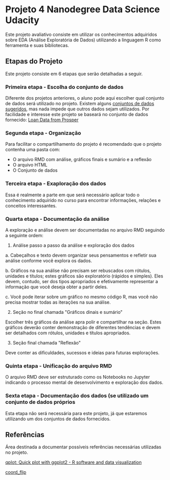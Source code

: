 # Projeto 4 Nanodegree Data Science Udacity

Este projeto avaliativo consiste em utilizar os conhecimentos adquiridos sobre EDA (Análise Exploratória de Dados) utilizando a linguagem R como ferramenta e suas bibliotecas.

## Etapas do Projeto

Este projeto consiste em 6 etapas que serão detalhadas a seguir.

### Primeira etapa - Escolha do conjunto de dados

Diferente dos projetos anteriores, o aluno pode aqui escolher qual conjunto de dados será utilizado no projeto. Existem alguns [conjuntos de dados sugeridos](https://docs.google.com/document/d/1jX3vzkFuFOBGUrlcQ_Lc3jEZVlC_2yyk3tFIbwAI5GQ/edit), mas nada impede que outros dados sejam utilizados. Por facilidade e interesse este projeto se baseará no conjunto de dados fornecido: [Loan Data from Prosper](https://s3.amazonaws.com/udacity-hosted-downloads/ud651/prosperLoanData.csv)

### Segunda etapa - Organização

Para facilitar o compartilhamento do projeto é recomendado que o projeto contenha uma pasta com:

- O arquivo RMD com análise, gráficos finais e sumário e a reflexão 
- O arquivo HTML
- O Conjunto de dados

### Terceira etapa - Exaploração dos dados

Essa é realmente a parte em que será necessário aplicar todo o conhecimento adquirido no curso para encontrar informações, relações e conceitos interessantes.

### Quarta etapa - Documentação da análise

A exploração e análise devem ser documentadas no arquivo RMD seguindo a seguinte ordem:

1. Análise passo a passo da análise e exploração dos dados

a. Cabeçalhos e texto devem organizar seus pensamentos e refletir sua análise conforme você explora os dados.

b. Gráficos na sua análise não precisam ser rebuscados com rótulos, unidades e títulos; estes gráficos são exploratório (rápidos e simples). Eles devem, contudo, ser dos tipos apropriados e efetivamente representar a informação que você deseja obter a partir deles.

c. Você pode iterar sobre um gráfico no mesmo código R, mas você não precisa mostrar todas as iterações na sua análise.

2. Seção no final chamada "Gráficos dinais e sumário"

Escolher três gráficos da análise apra polir e compartilhar na seção. Estes gráficos deverão conter demonstração de diferentes tendências e devem ser detalhados com rótulos, unidades e títulos apropriados. 

3. Seção final chamada "Reflexão"

Deve conter as dificuldades, sucessos e ideias para futuras explorações. 

### Quinta etapa - Unificação do arquivo RMD

O arquivo RMD deve ser estruturado como os Notebooks no Jupyter indicando o processo mental de desenvolvimento e exploração dos dados. 

### Sexta etapa - Documentação dos dados (se utilizado um conjunto de dados próprios

Esta etapa não será necessária para este projeto, já que estaremos utilizando um dos conjuntos de dados fornecidos.

## Referências

Área destinada a documentar possíveis referências necessárias utilizadas no projeto.

[qplot: Quick plot with ggplot2 - R software and data visualization](http://www.sthda.com/english/wiki/qplot-quick-plot-with-ggplot2-r-software-and-data-visualization)

[coord_flip](https://www.rdocumentation.org/packages/ggplot2/versions/3.1.1/topics/coord_flip)
